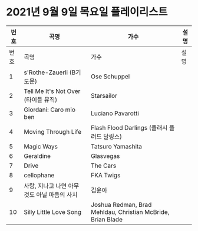 # 2021년 9월 9일 목요일 플레이리스트

| 번호 | 곡명 | 가수 | 설명 |
|------|------|------|------|
| 번호 | 곡명 | 가수 | 설명 |
| 1 | s'Rothe-Zauerli (B기도문) | Ose Schuppel |  |
| 2 | Tell Me It's Not Over (타이틀 뮤직) | Starsailor |  |
| 3 | Giordani: Caro mio ben | Luciano Pavarotti |  |
| 4 | Moving Through Life | Flash Flood Darlings (플래시 플러드 달링스) |  |
| 5 | Magic Ways | Tatsuro Yamashita |  |
| 6 | Geraldine | Glasvegas |  |
| 7 | Drive | The Cars |  |
| 8 | cellophane | FKA Twigs |  |
| 9 | 사랑, 지나고 나면 아무 것도 아닐 마음의 사치 | 김윤아 |  |
| 10 | Silly Little Love Song | Joshua Redman, Brad Mehldau, Christian McBride, Brian Blade |  |
